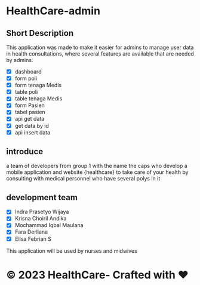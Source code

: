 # HealthCare-admin
## Short Description
This application was made to make it easier for admins to manage user data in health consultations, where several features are available that are needed by admins.

- [x] dashboard
- [x] form poli
- [x] form tenaga Medis
- [x] table poli
- [x] table tenaga Medis
- [x] form Pasien
- [x] tabel pasien
- [x] api get data
- [x] get data by id
- [x] api insert data

## introduce
a team of developers from group 1 with the name the caps who develop a mobile application and website {healthcare} to take care of your health by consulting with medical personnel who have several polys in it

## development team
- [x] Indra Prasetyo Wijaya
- [x] Krisna Choiril Andika
- [x] Mochammad Iqbal Maulana
- [x] Fara Derliana
- [x] Elisa Febrian S

This application will be used by nurses and midwives
#  © 2023 HealthCare- Crafted with ❤️

